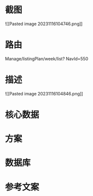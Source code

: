 # 截图
![[Pasted image 20231116104746.png]]
# 路由
Manage/listingPlan/week/list? NavId=550
# 描述
![[Pasted image 20231116104846.png]]
# 核心数据
# 方案
# 数据库
# 参考文案

